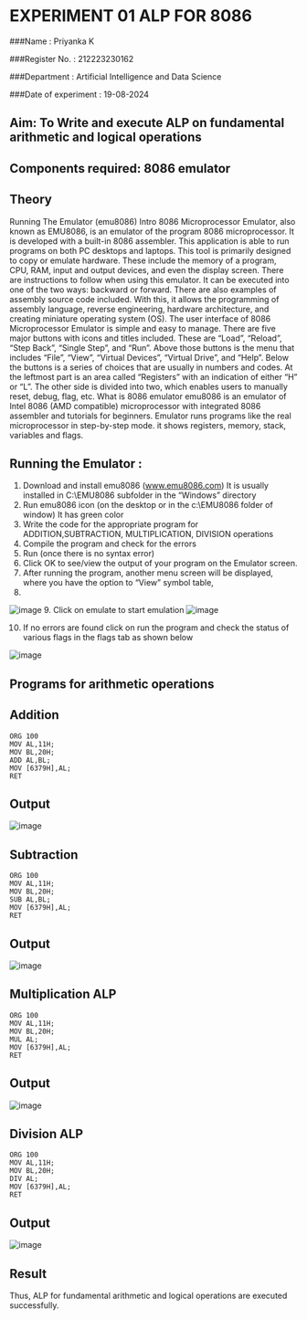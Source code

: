 # EXPERIMENT 01 ALP FOR 8086

###Name : Priyanka K

###Register No. : 212223230162

###Department : Artificial Intelligence and Data Science

###Date of experiment : 19-08-2024





## Aim: To Write and execute ALP on fundamental arithmetic and logical operations
## Components required: 8086  emulator 
## Theory 
Running The Emulator (emu8086) Intro 8086 Microprocessor Emulator, also known as EMU8086, is an emulator of the program 8086 microprocessor. It is developed with a built-in 8086 assembler. This application is able to run programs on both PC desktops and laptops. This tool is primarily designed to copy or emulate hardware. These include the memory of a program, CPU, RAM, input and output devices, and even the display screen. There are instructions to follow when using this emulator. It can be executed into one of the two ways: backward or forward. There are also examples of assembly source code included. With this, it allows the programming of assembly language, reverse engineering, hardware architecture, and creating miniature operating system (OS). The user interface of 8086 Microprocessor Emulator is simple and easy to manage. There are five major buttons with icons and titles included. These are “Load”, “Reload”, “Step Back”, “Single Step”, and “Run”. Above those buttons is the menu that includes “File”, “View”, “Virtual Devices”, “Virtual Drive”, and “Help”. Below the buttons is a series of choices that are usually in numbers and codes. At the leftmost part is an area called “Registers” with an indication of either “H” or “L”. The other side is divided into two, which enables users to manually reset, debug, flag, etc. What is 8086 emulator emu8086 is an emulator of Intel 8086 (AMD compatible) microprocessor with integrated 8086 assembler and tutorials for beginners. Emulator runs programs like the real microprocessor in step-by-step mode. it shows registers, memory, stack, variables and flags.


 ## Running the Emulator :
1.	Download and install emu8086 (www.emu8086.com) It is usually installed in C:\EMU8086 subfolder in the “Windows” directory
2.	Run emu8086 icon (on the desktop or in the c:\EMU8086 folder of window) It has green color 
3.	Write the code for the appropriate program for ADDITION,SUBTRACTION, MULTIPLICATION,  DIVISION operations 
4.	Compile the program and check for the errors 
5.	Run (once there is no syntax error) 
6.	Click OK to see/view the output of your program on the Emulator screen. 
7.	After running the program, another menu screen will be displayed, where you have the option to “View” symbol table,
8.	 
![image](https://user-images.githubusercontent.com/36288975/189273263-d65baae9-4b8f-4723-afb3-c0ffa4052b04.png)
9.	Click on emulate to start emulation 
![image](https://user-images.githubusercontent.com/36288975/189273273-9bb36ec1-e2e8-4892-8d35-37707332bfdc.png)

10.	If no errors are found click on run the program and check the status of various flags in the flags tab as shown below

![image](https://user-images.githubusercontent.com/36288975/189273277-113a2a33-4a40-4ff8-95a5-ecd3a1f504fe.png)





## Programs for arithmetic  operations

## Addition 
```
ORG 100
MOV AL,11H;
MOV BL,20H;
ADD AL,BL;
MOV [6379H],AL;
RET
```
## Output  
 ![image](https://github.com/user-attachments/assets/251c5be6-bbfc-4ef4-b8e8-e3fffda2e3f9)

## Subtraction 
```
ORG 100
MOV AL,11H;
MOV BL,20H;
SUB AL,BL;
MOV [6379H],AL;
RET
```
## Output  
![image](https://github.com/user-attachments/assets/53fda628-6c2a-4e43-a211-bd1254679968)

## Multiplication ALP
```
ORG 100
MOV AL,11H;
MOV BL,20H;
MUL AL;
MOV [6379H],AL;
RET
```
## Output  
![image](https://github.com/user-attachments/assets/3cd125c3-3d8f-45e1-8e21-67814caef05b)


## Division ALP
```
ORG 100
MOV AL,11H;
MOV BL,20H;
DIV AL;
MOV [6379H],AL;
RET
```
## Output  
![image](https://github.com/user-attachments/assets/720b0dcc-075c-4213-87ce-327bc830f799)


## Result 
Thus, ALP for fundamental arithmetic and logical operations are executed successfully.









